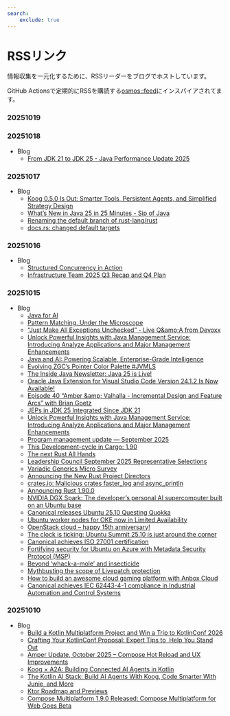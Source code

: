 ```yaml
---
search:
    exclude: true
---
```


# RSSリンク

情報収集を一元化するために、RSSリーダーをブログでホストしています。

GitHub Actionsで定期的にRSSを購読する[osmos::feed](https://github.com/osmoscraft/osmosfeed)にインスパイアされてます。

### 20251019


### 20251018

- Blog
    - [From JDK 21 to JDK 25 - Java Performance Update 2025](https://inside.java/2025/10/18/devoxxbelgium-java-performance-update/)


### 20251017

- Blog
    - [Koog 0.5.0 Is Out: Smarter Tools, Persistent Agents, and Simplified Strategy Design](https://blog.jetbrains.com/ai/2025/10/koog-0-5-0-is-out-smarter-tools-persistent-agents-and-simplified-strategy-design/)
    - [What’s New in Java 25 in 25 Minutes - Sip of Java](https://inside.java/2025/10/17/new-in-jdk-25-2-mins/)
    - [Renaming the default branch of rust-lang/rust](https://blog.rust-lang.org/inside-rust/2025/10/16/renaming-the-default-branch-of-rust-langrust/)
    - [docs.rs: changed default targets](https://blog.rust-lang.org/2025/10/16/docsrs-changed-default-targets/)


### 20251016

- Blog
    - [Structured Concurrency in Action](https://inside.java/2025/10/16/devoxxbelgium-structured-concurrency-action/)
    - [Infrastructure Team 2025 Q3 Recap and Q4 Plan](https://blog.rust-lang.org/inside-rust/2025/10/16/infrastructure-team-q3-recap-and-q4-plan/)


### 20251015

- Blog
    - [Java for AI](https://inside.java/2025/10/14/devoxxbelgium-java-for-ai/)
    - [Pattern Matching, Under the Microscope](https://inside.java/2025/10/13/devoxxbelgium-pattern-matching/)
    - [“Just Make All Exceptions Unchecked” - Live Q&amp;amp;A from Devoxx](https://inside.java/2025/10/09/devoxxstream/)
    - [Unlock Powerful Insights with Java Management Service: Introducing Analyze Applications and Major Management Enhancements](https://inside.java/2025/10/08/jms-analyze-applications/)
    - [Java and AI: Powering Scalable, Enterprise-Grade Intelligence](https://inside.java/2025/10/07/java-and-ai-powering-enterprise-intelligence/)
    - [Evolving ZGC’s Pointer Color Palette #JVMLS](https://inside.java/2025/10/06/jvmls-zgc-colored-pointers/)
    - [The Inside Java Newsletter: Java 25 is Live!](https://inside.java/2025/10/03/inside-java-newsletter/)
    - [Oracle Java Extension for Visual Studio Code Version 24.1.2 Is Now Available!](https://inside.java/2025/10/01/java-vscode-extension-update/)
    - [Episode 40 “Amber &amp;amp; Valhalla - Incremental Design and Feature Arcs” with Brian Goetz](https://inside.java/2025/09/28/podcast-040/)
    - [JEPs in JDK 25 Integrated Since JDK 21](https://inside.java/2025/09/26/jeps-since-jdk-21/)
    - [Unlock Powerful Insights with Java Management Service: Introducing Analyze Applications and Major Management Enhancements](https://blogs.oracle.com/java/post/analyze-applications-and-other-enhancements)
    - [Program management update — September 2025](https://blog.rust-lang.org/inside-rust/2025/10/14/program-management-update-2025-09/)
    - [This Development-cycle in Cargo: 1.90](https://blog.rust-lang.org/inside-rust/2025/10/01/this-development-cycle-in-cargo-1.90/)
    - [The next Rust All Hands](https://blog.rust-lang.org/inside-rust/2025/09/30/all-hands-2026/)
    - [Leadership Council September 2025 Representative Selections](https://blog.rust-lang.org/inside-rust/2025/09/23/leadership-council-repr-selection/)
    - [Variadic Generics Micro Survey](https://blog.rust-lang.org/inside-rust/2025/09/22/variadic-generics-micro-survey/)
    - [Announcing the New Rust Project Directors](https://blog.rust-lang.org/2025/10/15/announcing-the-new-rust-project-directors-2025/)
    - [crates.io: Malicious crates faster_log and async_println](https://blog.rust-lang.org/2025/09/24/crates.io-malicious-crates-fasterlog-and-asyncprintln/)
    - [Announcing Rust 1.90.0](https://blog.rust-lang.org/2025/09/18/Rust-1.90.0/)
    - [NVIDIA DGX Spark: The developer’s personal AI supercomputer built on an Ubuntu base](https://ubuntu.com//blog/nvidia-dgx-spark-ubuntu-base)
    - [Canonical releases Ubuntu 25.10 Questing Quokka](https://ubuntu.com//blog/canonical-releases-ubuntu-25-10-questing-quokka)
    - [Ubuntu worker nodes for OKE now in Limited Availability](https://ubuntu.com//blog/ubuntu-worker-nodes-for-oracle-oke-now-in-limited-availability)
    - [OpenStack cloud – happy 15th anniversary!](https://ubuntu.com//blog/openstack-cloud-happy-15th-anniversary)
    - [The clock is ticking: Ubuntu Summit 25.10 is just around the corner](https://ubuntu.com//blog/the-clock-is-ticking-ubuntu-summit-25-10-is-just-around-the-corner)
    - [Canonical achieves ISO 27001 certification](https://ubuntu.com//blog/canonical-achieves-iso-27001-certification)
    - [Fortifying security for Ubuntu on Azure with Metadata Security Protocol (MSP)](https://ubuntu.com//blog/fortifying-security-ubuntu-azure-metadata-security-protocol-msp)
    - [Beyond ‘whack-a-mole’ and insecticide](https://ubuntu.com//blog/beyond-whack-a-mole-and-insecticide)
    - [Mythbusting the scope of Livepatch protection](https://ubuntu.com//blog/mythbusting-the-scope-of-livepatch-protection)
    - [How to build an awesome cloud gaming platform with Anbox Cloud](https://ubuntu.com//blog/how-to-build-an-awesome-cloud-gaming-platform-with-anbox-cloud)
    - [Canonical achieves IEC 62443-4-1 compliance in Industrial Automation and Control Systems](https://ubuntu.com//blog/canonical-iec-62443-4-1)


### 20251010

- Blog
    - [Build a Kotlin Multiplatform Project and Win a Trip to KotlinConf 2026](https://blog.jetbrains.com/kotlin/2025/10/kotlin-multiplatform-contest-2026/)
    - [Crafting Your KotlinConf Proposal: Expert Tips to  Help You Stand Out](https://blog.jetbrains.com/kotlin/2025/10/crafting-your-kotlinconf-proposal-expert-tips/)
    - [Amper Update, October 2025 – Compose Hot Reload and UX Improvements](https://blog.jetbrains.com/amper/2025/10/amper-update-october-2025/)
    - [Koog × A2A: Building Connected AI Agents in Kotlin](https://blog.jetbrains.com/ai/2025/10/koog-a2a-building-connected-ai-agents-in-kotlin/)
    - [The Kotlin AI Stack: Build AI Agents With Koog, Code Smarter With Junie, and More](https://blog.jetbrains.com/kotlin/2025/09/the-kotlin-ai-stack-build-ai-agents-with-koog-code-smarter-with-junie-and-more/)
    - [Ktor Roadmap and Previews](https://blog.jetbrains.com/kotlin/2025/09/ktor-roadmap-2025/)
    - [Compose Multiplatform 1.9.0 Released: Compose Multiplatform for Web Goes Beta](https://blog.jetbrains.com/kotlin/2025/09/compose-multiplatform-1-9-0-compose-for-web-beta/)


